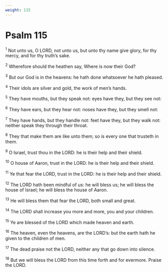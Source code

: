 ```yaml
---
weight: 115
---
```


# Psalm 115

<sup>1</sup> Not unto us, O LORD, not unto us, but unto thy name give glory, for thy mercy, and for thy truth’s sake. 

<sup>2</sup> Wherefore should the heathen say, Where is now their God? 

<sup>3</sup> But our God is in the heavens: he hath done whatsoever he hath pleased. 

<sup>4</sup> Their idols are silver and gold, the work of men’s hands. 

<sup>5</sup> They have mouths, but they speak not: eyes have they, but they see not: 

<sup>6</sup> They have ears, but they hear not: noses have they, but they smell not: 

<sup>7</sup> They have hands, but they handle not: feet have they, but they walk not: neither speak they through their throat. 

<sup>8</sup> They that make them are like unto them; so is every one that trusteth in them. 

<sup>9</sup> O Israel, trust thou in the LORD: he is their help and their shield. 

<sup>10</sup> O house of Aaron, trust in the LORD: he is their help and their shield. 

<sup>11</sup> Ye that fear the LORD, trust in the LORD: he is their help and their shield. 

<sup>12</sup> The LORD hath been mindful of us: he will bless us; he will bless the house of Israel; he will bless the house of Aaron. 

<sup>13</sup> He will bless them that fear the LORD, both small and great. 

<sup>14</sup> The LORD shall increase you more and more, you and your children. 

<sup>15</sup> Ye are blessed of the LORD which made heaven and earth. 

<sup>16</sup> The heaven, even the heavens, are the LORD’s: but the earth hath he given to the children of men. 

<sup>17</sup> The dead praise not the LORD, neither any that go down into silence. 

<sup>18</sup> But we will bless the LORD from this time forth and for evermore. Praise the LORD. 


